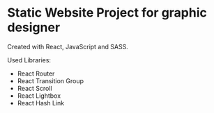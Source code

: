 # Static Website Project for graphic designer

Created with React, JavaScript and SASS.

Used Libraries:
- React Router
- React Transition Group
- React Scroll
- React Lightbox
- React Hash Link
